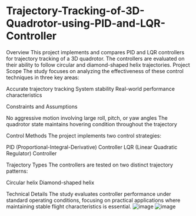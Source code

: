 # Trajectory-Tracking-of-3D-Quadrotor-using-PID-and-LQR-Controller
Overview
This project implements and compares PID and LQR controllers for trajectory tracking of a 3D quadrotor. The controllers are evaluated on their ability to follow circular and diamond-shaped helix trajectories.
Project Scope
The study focuses on analyzing the effectiveness of these control techniques in three key areas:

Accurate trajectory tracking
System stability
Real-world performance characteristics

Constraints and Assumptions

No aggressive motion involving large roll, pitch, or yaw angles
The quadrotor state maintains hovering condition throughout the trajectory

Control Methods
The project implements two control strategies:

PID (Proportional-Integral-Derivative) Controller
LQR (Linear Quadratic Regulator) Controller

Trajectory Types
The controllers are tested on two distinct trajectory patterns:

Circular helix
Diamond-shaped helix

Technical Details
The study evaluates controller performance under standard operating conditions, focusing on practical applications where maintaining stable flight characteristics is essential.
![image](https://github.com/user-attachments/assets/bfc371a7-05c9-45a8-a6b2-fab051a75c3c)
![image](https://github.com/user-attachments/assets/cafb91a5-b7ff-46a2-92a4-6603132b7b2d)



